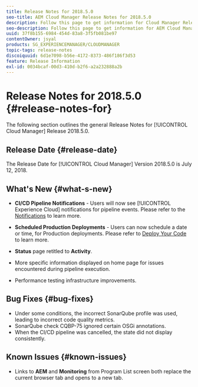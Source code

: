 ```yaml
---
title: Release Notes for 2018.5.0
seo-title: AEM Cloud Manager Release Notes for 2018.5.0
description: Follow this page to get information for Cloud Manager Release 2018.5.0.
seo-description: Follow this page to get information for AEM Cloud Manager Release 2018.5.0.
uuid: 37f8b155-6984-454d-83a8-3f5fb081be97
contentOwner: jsyal
products: SG_EXPERIENCEMANAGER/CLOUDMANAGER
topic-tags: release-notes
discoiquuid: 6d1e7098-b56e-4172-8373-486f186f3d53
feature: Release Information
exl-id: 0034bcaf-00d3-410d-b2f6-a2a232888a2b
---
```

# Release Notes for 2018.5.0 {#release-notes-for}

The following section outlines the general Release Notes for [!UICONTROL Cloud Manager] Release 2018.5.0.

## Release Date {#release-date}

The Release Date for [!UICONTROL Cloud Manager] Version 2018.5.0 is July 12, 2018.

## What's New {#what-s-new}

* **CI/CD Pipeline Notifications** - Users will now see [!UICONTROL Experience Cloud] notifications for pipeline events. Please refer to the [Notifications](notifications.md) to learn more.  

* **Scheduled Production Deployments** - Users can now schedule a date or time, for Production deployments. Please refer to [Deploy Your Code](deploying-code.md) to learn more.  

* **Status** page retitled to **Activity**.

* More specific information displayed on home page for issues encountered during pipeline execution.
* Performance testing infrastructure improvements.

## Bug Fixes {#bug-fixes}

* Under some conditions, the incorrect SonarQube profile was used, leading to incorrect code quality metrics.
* SonarQube check CQBP-75 ignored certain OSGi annotations.
* When the CI/CD pipeline was cancelled, the state did not display consistently.

## Known Issues {#known-issues}

* Links to **AEM** and **Monitoring** from Program List screen both replace the current browser tab and opens to a new tab.
